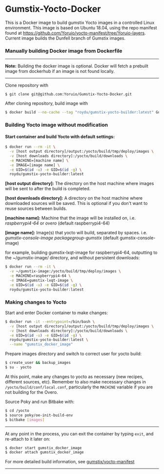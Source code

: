 # Gumstix-Yocto-Docker
This is a Docker image to build gumstix Yocto images in a controlled Linux environment. This image is based on Ubuntu 18.04, using the repo manifest found at https://github.com/Yoruio/yocto-manifest/tree/Yoruio-layers. Current image builds the Dunfell branch of Gumstix images.

### Manually building Docker image from Dockerfile
***
**Note:** Building the docker image is optional. Docker will fetch a prebuilt image from dockerhub if an image is not found locally.
***
Clone repository with 
```
$ git clone git@github.com:Yoruio/Gumstix-Yocto-Docker.git
```
After cloning repository, build image with
```sh
$ docker build --no-cache --tag "roydu/gumstix-yocto-builder:latest" Gumstix-Yocto-Docker
```



### Building Yocto image without modification
#### Start container and build Yocto with default settings:
<!--*If you made changes to Yocto, skip this.*-->
```sh
$ docker run --rm -it \
  -v [host output directory]/output:/yocto/build/tmp/deploy/images \
  -v [host downloads directory]:/yocto/build/downloads \
  -e MACHINE=[machine name] \
  -e IMAGE=[image name] \
  -e UID=$(id -u) -e GID=$(id -g) \
  roydu/gumstix-yocto-builder:latest
```
**[host output directory]:** The directory on the host machine where images will be sent to after the build is completed.

**[host downloads directory]:** A directory on the host machine where downloaded sources will be saved. This is optional if you don't want to reuse sources between builds.

**[machine name]:** Machine that the image will be installed on, i.e. *raspberrypi4-64* or *overo* (default raspberrypi4-64)

**[image name]:** Image(s) that yocto will build, separated by spaces. i.e. *gumstix-console-image packagegroup-gumstix*  (default gumstix-console-image)

for example, building gumstix-lxqt-image for raspberrypi4-64, outputting to the ~/gumstix-image/ directory, and without persistent downloads:
```sh
$ docker run --rm -it \
  -v ~/gumstix-image:/yocto/build/tmp/deploy/images \
  -e MACHINE=raspberrypi4-64 \
  -e IMAGE=gumstix-lxqt-image \
  -e UID=$(id -u) -e GID=$(id -g) \
  roydu/gumstix-yocto-builder:latest
```

<!---
#### Build container after making changes in the *[Making changes to Yocto](Making-changes-to-Yocto-) section:
*If you built yocto with default settings, skip this.*

Start and attach to Docker container if not already inside:
```sh
$ docker start gumstix_docker_image
$ docker attach gumstix_docker_image
```

Build image from within docker container:
```sh
$ cd /yocto
$ source poky/oe-init-build-env build && bitbake [image name]
```
--->

### Making changes to Yocto
Start and enter Docker container to make changes:
```sh
$ docker run -it --entrypoint=/bin/bash \
  -v [host output directory]/output:/yocto/build/tmp/deploy/images \
  -v [host downloads directory]:/yocto/build/downloads \
  -e UID=$(id -u) -e GID=$(id -g) \
  roydu/gumstix-yocto-builder:latest \
  --name "gumstix_docker_image"
```
Prepare images directory and switch to correct user for yocto build:
```sh
$ create_user && backup_images
$ su - yocto
```
At this point, make any changes to yocto as necessary (new recipes, different sources, etc). Remember to also make necessary changes in `/yocto/build/conf/local.conf`, particularly the `MACHINE` variable if you are not building for the Overo.

Source Poky and run Bitbake with:
```sh
$ cd /yocto
$ source poky/oe-init-build-env
$ bitbake [images]
```
***
At any point in the process, you can exit the container by typing `exit`, and re-attach to it later on:
```sh
$ docker start gumstix_docker_image
$ docker attach gumstix_docker_image
```

For more detailed build information, see [gumstix/yocto-manifest](https://github.com/gumstix/yocto-manifest/#:~:text=Initialize%20the%20Yocto%20Project%20Build%20Environment)

***
 
